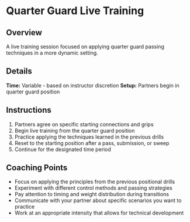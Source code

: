 # Quarter Guard Live Training

## Overview
A live training session focused on applying quarter guard passing techniques in a more dynamic setting.

## Details
**Time:** Variable - based on instructor discretion
**Setup:** Partners begin in quarter guard position

## Instructions
1. Partners agree on specific starting connections and grips
2. Begin live training from the quarter guard position
3. Practice applying the techniques learned in the previous drills
4. Reset to the starting position after a pass, submission, or sweep
5. Continue for the designated time period

## Coaching Points
- Focus on applying the principles from the previous positional drills
- Experiment with different control methods and passing strategies
- Pay attention to timing and weight distribution during transitions
- Communicate with your partner about specific scenarios you want to practice
- Work at an appropriate intensity that allows for technical development